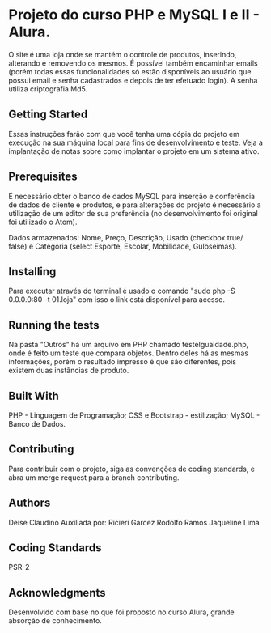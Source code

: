 # Projeto do curso PHP e MySQL I e II - Alura.

O site é uma loja onde se mantém o controle de produtos, inserindo, alterando e removendo os mesmos. É possível também encaminhar emails (porém todas essas funcionalidades só estão disponíveis ao usuário que possui email e senha cadastrados e depois de ter efetuado login). A senha utiliza criptografia Md5.

## Getting Started

Essas instruções farão com que você tenha uma cópia do projeto em execução na sua máquina local para fins de desenvolvimento e teste. Veja a implantação de notas sobre como implantar o projeto em um sistema ativo.

## Prerequisites

É necessário obter o banco de dados MySQL para inserção e conferência de dados de cliente e produtos, e para alterações do projeto é necessário a utilização de um editor de sua preferência (no desenvolvimento foi original foi utilizado o Atom).

Dados armazenados: Nome, Preço, Descrição, Usado (checkbox true/ false) e Categoria (select Esporte, Escolar, Mobilidade, Guloseimas).

## Installing

  Para executar através do terminal é  usado o comando "sudo php -S 0.0.0.0:80 -t 01.loja" com isso o link está disponível para acesso.

## Running the tests

Na pasta "Outros" há um arquivo em PHP chamado testeIgualdade.php, onde é feito um teste que compara objetos. Dentro deles há as mesmas informações, porém o resultado impresso é que são diferentes, pois existem duas instâncias de produto.


## Built With

PHP - Linguagem de Programação;
CSS e Bootstrap - estilização;
MySQL - Banco de Dados.


## Contributing

Para contribuir com o projeto, siga as convenções de coding standards, e abra um merge request para a branch contributing.

## Authors

Deise Claudino
Auxiliada por:
Ricieri Garcez
Rodolfo Ramos
Jaqueline Lima

## Coding Standards

PSR-2

## Acknowledgments

Desenvolvido com base no que foi proposto no curso Alura, grande absorção de conhecimento.
